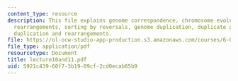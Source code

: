 ```yaml
---
content_type: resource
description: This file explains genome correspondence, chromosome evolution, genome
  rearrangements, sorting by reversals, genome duplication, duplicate gene evolution,
  duplication and rearrangements.
file: https://ol-ocw-studio-app-production.s3.amazonaws.com/courses/6-096-algorithms-for-computational-biology-spring-2005/5921c43960f73b1909cf2cd0ecab65b9_lecture10and11.pdf
file_type: application/pdf
resourcetype: Document
title: lecture10and11.pdf
uid: 5921c439-60f7-3b19-09cf-2cd0ecab65b9
---
```

